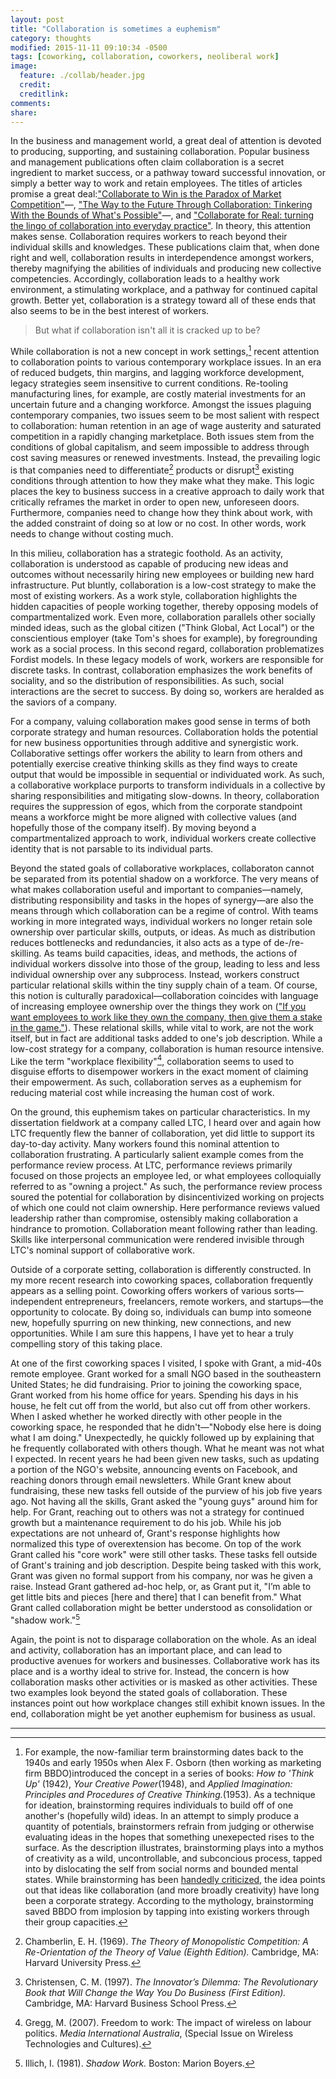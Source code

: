 ```yaml
---
layout: post
title: "Collaboration is sometimes a euphemism"
category: thoughts
modified: 2015-11-11 09:10:34 -0500
tags: [coworking, collaboration, coworkers, neoliberal work]
image:
  feature: ./collab/header.jpg
  credit: 
  creditlink: 
comments: 
share: 
---
```

In the business and management world, a great deal of attention is devoted to producing, supporting, and sustaining collaboration. Popular business and management publications often claim collaboration is a secret ingredient to market success, or a pathway toward successful innovation, or simply a better way to work and retain employees. The titles of articles promise a great deal:["Collaborate to Win is the Paradox of Market Competition"](http://www.entrepreneur.com/article/234559)&mdash;, ["The Way to the Future Through Collaboration: Tinkering With the Bounds of What's Possible"](http://www.wired.com/insights/2014/05/way-future-collaboration-tinkering-bounds-whats-possible/)&mdash;, and ["Collaborate for Real: turning the lingo of collaboration into everyday practice"](https://hbr.org/2015/09/collaborate-for-real). In theory, this attention makes sense. Collaboration requires workers to reach beyond their individual skills and knowledges. These publications claim that, when done right and well, collaboration results in interdependence amongst workers, thereby magnifying the abilities of individuals and producing new collective competencies. Accordingly, collaboration leads to a healthy work environment, a stimulating workplace, and a pathway for continued capital growth. Better yet, collaboration is a strategy toward all of these ends that also seems to be in the best interest of workers. 

>But what if collaboration isn't all it is cracked up to be?

While collaboration is not a new concept in work settings,[^1] recent attention to collaboration points to various contemporary workplace issues. In an era of reduced budgets, thin margins, and lagging workforce development, legacy strategies seem insensitive to current conditions. Re-tooling manufacturing lines, for example, are costly material investments for an uncertain future and a changing workforce. Amongst the issues plaguing contemporary companies, two issues seem to be most salient with respect to collaboration: human retention in an age of wage austerity and saturated competition in a rapidly changing marketplace. Both issues stem from the conditions of global capitalism, and seem impossible to address through cost saving measures or renewed investments. Instead, the prevailing logic is that companies need to differentiate[^2] products or disrupt[^3] existing conditions through attention to how they make what they make. This logic places the key to business success in a creative approach to daily work that critically reframes the market in order to open new, unforeseen doors. Furthermore, companies need to change how they think about work, with the added constraint of doing so at low or no cost. In other words, work needs to change without costing much.

In this milieu, collaboration has a strategic foothold. As an activity, collaboration is understood as capable of producing new ideas and outcomes without necessarily hiring new employees or building new hard infrastructure. Put bluntly, collaboration is a low-cost strategy to make the most of existing workers. As a work style, collaboration highlights the hidden capacities of people working together, thereby opposing models of compartmentalized work. Even more, collaboration parallels other socially minded ideas, such as the global citizen ("Think Global, Act Local") or the conscientious employer (take Tom's shoes for example), by foregrounding work as a social process. In this second regard, collaboration problematizes Fordist models. In these legacy models of work, workers are responsible for discrete tasks. In contrast, collaboration emphasizes the work benefits of sociality, and so the distribution of responsibilities. As such, social interactions are the secret to success. By doing so, workers are heralded as the saviors of a company.

For a company, valuing collaboration makes good sense in terms of both corporate strategy and human resources. Collaboration holds the potential for new business opportunities through additive and synergistic work. Collaborative settings offer workers the ability to learn from others and potentially exercise creative thinking skills as they find ways to create output that would be impossible in sequential or individuated work. As such, a collaborative workplace purports to transform individuals in a collective by sharing responsibilities and mitigating slow-downs. In theory, collaboration requires the suppression of egos, which from the corporate standpoint means a workforce might be more aligned with collective values (and hopefully those of the company itself). By moving beyond a compartmentalized approach to work, individual workers create collective identity that is not parsable to its individual parts.

Beyond the stated goals of collaborative workplaces, collaboraton cannot be separated from its potential shadow on a workforce. The very means of what makes collaboration useful and important to companies&mdash;namely, distributing responsibility and tasks in the hopes of synergy&mdash;are also the means through which collaboration can be a regime of control. With teams working in more integrated ways, individual workers no longer retain sole ownership over particular skills, outputs, or ideas. As much as distribution reduces bottlenecks and redundancies, it also acts as a type of de-/re-skilling. As teams build capacities, ideas, and methods, the actions of individual workers dissolve into those of the group, leading to less and less individual ownership over any subprocess. Instead, workers construct particular relational skills within the tiny supply chain of a team. Of course, this notion is culturally paradoxical&mdash;collaboration coincides with language of increasing employee ownership over the things they work on (["If you want employees to work like they own the company, then give them a stake in the game."](http://www.entrepreneur.com/article/218028)). These relational skills, while vital to work, are not the work itself, but in fact are additional tasks added to one's job description. While a low-cost strategy for a company, collaboration is human resource intensive. Like the term "workplace flexibility"[^4], collaboration seems to used to disguise efforts to disempower workers in the exact moment of claiming their empowerment. As such, collaboration serves as a euphemism for reducing material cost while increasing the human cost of work.

On the ground, this euphemism takes on particular characteristics. In my dissertation fieldwork at a company called LTC, I heard over and again how LTC frequently flew the banner of collaboration, yet did little to support its day-to-day activity. Many workers found this nominal attention to collaboration frustrating. A particularly salient example comes from the performance review process. At LTC, performance reviews primarily focused on those projects an employee led, or what employees colloquially referred to as "owning a project." As such, the performance review process soured the potential for collaboration by disincentivized working on projects of which one could not claim ownership. Here performance reviews valued leadership rather than compromise, ostensibly making collaboration a hindrance to promotion. Collaboration meant following rather than leading. Skills like interpersonal communication were rendered invisible through LTC's nominal support of collaborative work.

Outside of a corporate setting, collaboration is differently constructed. In my more recent research into coworking spaces, collaboration frequently appears as a selling point. Coworking offers workers of various sorts&mdash; independent entrepreneurs, freelancers, remote workers, and startups&mdash;the opportunity to colocate. By doing so, individuals can bump into someone new, hopefully spurring on new thinking, new connections, and new opportunities. While I am sure this happens, I have yet to hear a truly compelling story of this taking place.

At one of the first coworking spaces I visited, I spoke with Grant, a mid-40s remote employee. Grant worked for a small NGO based in the southeastern United States; he did fundraising. Prior to joining the coworking space, Grant worked from his home office for years. Spending his days in his house, he felt cut off from the world, but also cut off from other workers. When I asked whether he worked directly with other people in the coworking space, he responded that he didn't&mdash;"Nobody else here is doing what I am doing." Unexpectedly, he quickly followed up by explaining that he frequently collaborated with others though. What he meant was not what I expected. In recent years he had been given new tasks, such as updating a portion of the NGO's website, announcing events on Facebook, and reaching donors through email newsletters. While Grant knew about fundraising, these new tasks fell outside of the purview of his job five years ago. Not having all the skills, Grant asked the "young guys" around him for help. For Grant, reaching out to others was not a strategy for continued growth but a maintenance requirement to do his job. While his job expectations are not unheard of, Grant's response highlights how normalized this type of overextension has become. On top of the work Grant called his "core work" were still other tasks. These tasks fell outside of Grant's training and job description. Despite being tasked with this work, Grant was given no formal support from his company, nor was he given a raise. Instead Grant gathered ad-hoc help, or, as Grant put it, "I’m able to get little bits and pieces [here and there] that I can benefit from." What Grant called collaboration might be better understood as consolidation or "shadow work."[^5]

Again, the point is not to disparage collaboration on the whole. As an ideal and activity, collaboration has an important place, and can lead to productive avenues for workers and businesses. Collaborative work has its place and is a worthy ideal to strive for. Instead, the concern is how collaboration masks other activities or is masked as other activities. These two examples look beyond the stated goals of collaboration. These instances point out how workplace changes still exhibit known issues. In the end, collaboration might be yet another euphemism for business as usual.

---

[^1]: For example, the now-familiar term brainstorming dates back to the 1940s and early 1950s when Alex F. Osborn (then working as marketing firm BBDO)introduced the concept in a series of books: *How to 'Think Up'* (1942), *Your Creative Power*(1948), and *Applied Imagination: Principles and Procedures of Creative Thinking.*(1953). As a technique for ideation, brainstorming requires individuals to build off of one another's (hopefully wild) ideas. In an attempt to simply produce a quantity of potentials, brainstormers refrain from judging or otherwise evaluating ideas in the hopes that something unexepected rises to the surface. As the description illustrates, brainstorming plays into a mythos of creativity as a wild, uncontrollable, and subconcious process, tapped into by dislocating the self from social norms and bounded mental states. While brainstorming has been [handedly criticized](http://www.newyorker.com/magazine/2012/01/30/groupthink), the idea points out that ideas like collaboration (and more broadly creativity) have long been a corporate strategy. According to the mythology, brainstorming saved BBDO from implosion by tapping into existing workers through their group capacities.

[^2]: Chamberlin, E. H. (1969). *The Theory of Monopolistic Competition: A Re-Orientation of the Theory of Value (Eighth Edition).* Cambridge, MA: Harvard University Press.

[^3]: Christensen, C. M. (1997). *The Innovator’s Dilemma: The Revolutionary Book that Will Change the Way You Do Business (First Edition).* Cambridge, MA: Harvard Business School Press.

[^4]: Gregg, M. (2007). Freedom to work: The impact of wireless on labour politics. *Media International Australia*, (Special Issue on Wireless Technologies and Cultures).

[^5]: Illich, I. (1981). *Shadow Work.* Boston: Marion Boyers.

